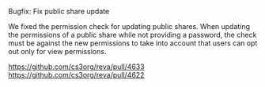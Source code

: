 Bugfix: Fix public share update

We fixed the permission check for updating public shares. When updating the permissions of a public share while not providing a password, the check must be against the new permissions to take into account that users can opt out only for view permissions.

https://github.com/cs3org/reva/pull/4633
https://github.com/cs3org/reva/pull/4622